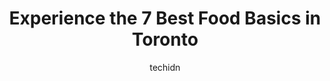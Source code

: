 ---
layout: ampstory
image: https://i0.wp.com/www.auto.or.id/wp-content/uploads/2023/06/food-basics-0-toronto-1686321978.jpeg?resize=640,853
author: techidn
featured: false
description: Toronto, Ontario, Canada is a haven for Food Basics enthusiasts, boasting an impressive array of 7 top-notch establishments. Whether youre a seasoned connoisseur or simply curious to explor
title: Experience the 7 Best Food Basics in Toronto
cover:
   title: Experience the 7 Best Food Basics in Toronto
   subtitle: AUTO.OR.ID
   background: https://www.auto.or.id/wp-content/uploads/2023/06/food-basics-0-toronto-1686321978.jpeg

pages: 
 - layout: thirds
   top: <h1>#1 Food Basics</h1>
   bottom: "<p>Pretty decent for grocery shopping, given the location/area. Produce is hit or miss - just need to know what to look for. Cashiers and staff have been helpful when lookin</p>"
   background: https://www.auto.or.id/wp-content/uploads/2023/06/food-basics-1-toronto-1686321979.jpeg
   backgroundblur: true
 - layout: thirds
   top: <h1>#2 Food Basics</h1>
   bottom: "<p>2452 Sheppard Ave E, Toronto, ON M2J 4W6, Canada</p>"
   background: https://www.auto.or.id/wp-content/uploads/2023/06/food-basics-2-toronto-1686321979.jpeg
   cta:
      link: https://www.auto.or.id/experience-the-7-best-food-basics-in-toronto/
      text: Experience the 7 Best Food Basics in Toronto
 - layout: thirds
   top: <h1>#3 Food Basics</h1>
   bottom: "<p>2900 Ellesmere Rd, Scarborough, ON M1E 4B8, Canada</p>"
   background: https://images.unsplash.com/photo-1529589438034-00c0e7a6452f?ixlib=rb-4.0.3&ixid=MnwxMjA3fDB8MHxwaG90by1wYWdlfHx8fGVufDB8fHx8&auto=format&fit=crop&w=640&h=853&q=80
   cta:
      link: https://www.auto.or.id/experience-the-7-best-food-basics-in-toronto/
      text: Experience the 7 Best Food Basics in Toronto
 - layout: thirds
   top: <h1>#4 Food Basics</h1>
   bottom: "<p>830 Lansdowne Ave, Toronto, ON M6H 4E9, Canada</p>"
   background: https://images.unsplash.com/photo-1629661414961-62b0d03007ab?ixlib=rb-4.0.3&ixid=MnwxMjA3fDB8MHxwaG90by1wYWdlfHx8fGVufDB8fHx8&auto=format&fit=crop&w=640&h=853&q=80
   cta:
      link: https://www.auto.or.id/experience-the-7-best-food-basics-in-toronto/
      text: Experience the 7 Best Food Basics in Toronto
 - layout: thirds
   top: <h1>#5 Food Basics</h1>
   bottom: "<p>5085 Sheppard Ave E, Scarborough, ON M1S 4N8, Canada</p>"
   background: https://images.unsplash.com/photo-1633713368363-2b04dadce462?ixlib=rb-4.0.3&ixid=MnwxMjA3fDB8MHxwaG90by1wYWdlfHx8fGVufDB8fHx8&auto=format&fit=crop&w=640&h=853&q=80
   cta:
      link: https://www.auto.or.id/experience-the-7-best-food-basics-in-toronto/
      text: Experience the 7 Best Food Basics in Toronto
 - layout: thirds
   top: <h1>#6 Food Basics</h1>
   bottom: "<p>1277 York Mills Rd, North York, ON M3A 1Z5, Canada</p>"
   background: https://images.unsplash.com/photo-1619843810550-d7ba538ea44f?ixlib=rb-4.0.3&ixid=MnwxMjA3fDB8MHxwaG90by1wYWdlfHx8fGVufDB8fHx8&auto=format&fit=crop&w=640&h=853&q=80
   cta:
      link: https://www.auto.or.id/experience-the-7-best-food-basics-in-toronto/
      text: Experience the 7 Best Food Basics in Toronto
 - layout: thirds
   top: <h1>#7 Food Basics</h1>
   bottom: "<p>2131 Lawrence Ave E, Scarborough, ON M1R 5G4, Canada</p>"
   background: https://images.unsplash.com/photo-1610475426780-97170243d2c7?ixlib=rb-4.0.3&ixid=MnwxMjA3fDB8MHxwaG90by1wYWdlfHx8fGVufDB8fHx8&auto=format&fit=crop&w=640&h=853&q=80
   cta:
      link: https://www.auto.or.id/experience-the-7-best-food-basics-in-toronto/
      text: Experience the 7 Best Food Basics in Toronto
 - layout: thirds
   middle: Continue reading...
   background: https://images.unsplash.com/photo-1534285686845-f2a7844e65b1?ixlib=rb-4.0.3&ixid=MnwxMjA3fDB8MHxwaG90by1wYWdlfHx8fGVufDB8fHx8&auto=format&fit=crop&w=640&h=853&q=80
   cta:
      link: https://www.auto.or.id/experience-the-7-best-food-basics-in-toronto/
      text: Experience the 7 Best Food Basics in Toronto

---